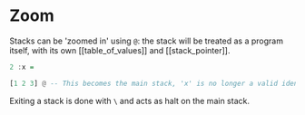 # Zoom

Stacks can be 'zoomed in' using `@`: the stack will be treated as a program 
itself, with its own [[table_of_values]] and [[stack_pointer]].

```haskell
2 :x =

[1 2 3] @ -- This becomes the main stack, 'x' is no longer a valid identifier.
```

Exiting a stack is done with `\` and acts as halt on the main stack. 

